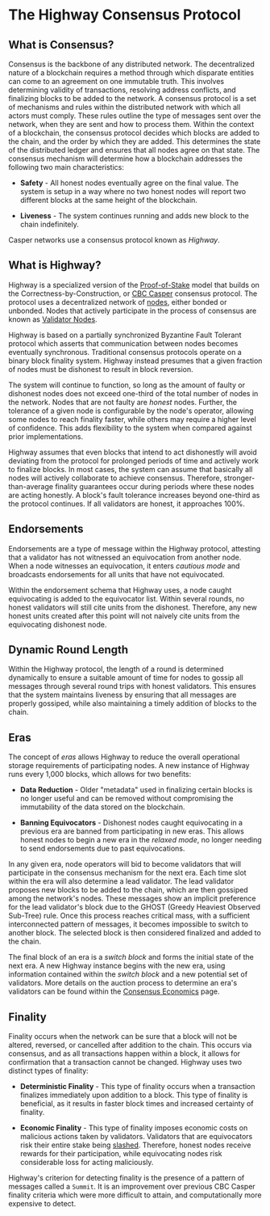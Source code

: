 # The Highway Consensus Protocol

## What is Consensus?

Consensus is the backbone of any distributed network. The decentralized nature of a blockchain requires a method through which disparate entities can come to an agreement on one immutable truth. This involves determining validity of transactions, resolving address conflicts, and finalizing blocks to be added to the network. A consensus protocol is a set of mechanisms and rules within the distributed network with which all actors must comply.
These rules outline the type of messages sent over the network, when they are sent and how to process them. Within the context of a blockchain, the consensus protocol decides which blocks are added to the chain, and the order by which they are added. This determines the state of the distributed ledger and ensures that all nodes agree on that state.
The consensus mechanism will determine how a blockchain addresses the following two main characteristics:

*   **Safety** - All honest nodes eventually agree on the final value. The system is setup in a way where no two honest nodes will report two different blocks at the same height of the blockchain.

*   **Liveness** - The system continues running and adds new block to the chain indefinitely.

Casper networks use a consensus protocol known as *Highway*.

## What is Highway?

Highway is a specialized version of the [Proof-of-Stake](/glossary/P/#proof-of-stake) model that builds on the Correctness-by-Construction, or [CBC Casper](/glossary/C/#cbc) consensus protocol. The protocol uses a decentralized network of [nodes](/glossary/N/#node), either bonded or unbonded. Nodes that actively participate in the process of consensus are known as [Validator Nodes](/glossary/V/#validator).

Highway is based on a partially synchronized Byzantine Fault Tolerant protocol which asserts that communication between nodes becomes eventually synchronous. Traditional consensus protocols operate on a binary block finality system. Highway instead presumes that a given fraction of nodes must be dishonest to result in block reversion.

The system will continue to function, so long as the amount of faulty or dishonest nodes does not exceed one-third of the total number of nodes in the network. Nodes that are not faulty are *honest* nodes. Further, the tolerance of a given node is configurable by the node's operator, allowing some nodes to reach finality faster, while others may require a higher level of confidence. This adds flexibility to the system when compared against prior implementations.

Highway assumes that even blocks that intend to act dishonestly will avoid deviating from the protocol for prolonged periods of time and actively work to finalize blocks. In most cases, the system can assume that basically all nodes will actively collaborate to achieve consensus. Therefore, stronger-than-average finality guarantees occur during periods where these nodes are acting honestly. A block's fault tolerance increases beyond one-third as the protocol continues. If all validators are honest, it approaches 100%.

## Endorsements

Endorsements are a type of message within the Highway protocol, attesting that a validator has not witnessed an equivocation from another node. When a node witnesses an equivocation, it enters *cautious mode* and broadcasts endorsements for all units that have not equivocated.

Within the endorsement schema that Highway uses, a node caught equivocating is added to the equivocator list. Within several rounds, no honest validators will still cite units from the dishonest. Therefore, any new honest units created after this point will not naively cite units from the equivocating dishonest node.

## Dynamic Round Length

Within the Highway protocol, the length of a round is determined dynamically to ensure a suitable amount of time for nodes to gossip all messages through several round trips with honest validators. This ensures that the system maintains liveness by ensuring that all messages are properly gossiped, while also maintaining a timely addition of blocks to the chain.

## Eras

The concept of *eras* allows Highway to reduce the overall operational storage requirements of participating nodes. A new instance of Highway runs every 1,000 blocks, which allows for two benefits:

* **Data Reduction** - Older "metadata" used in finalizing certain blocks is no longer useful and can be removed without compromising the immutability of the data stored on the blockchain.

* **Banning Equivocators** - Dishonest nodes caught equivocating in a previous era are banned from participating in new eras. This allows honest nodes to begin a new era in the *relaxed mode*, no longer needing to send endorsements due to past equivocations.

In any given era, node operators will bid to become validators that will participate in the consensus mechanism for the next era. Each time slot within the era will also determine a lead validator. The lead validator proposes new blocks to be added to the chain, which are then gossiped among the network's nodes. These messages show an implicit preference for the lead validator's block due to the GHOST (Greedy Heaviest Observed Sub-Tree) rule. Once this process reaches critical mass, with a sufficient interconnected pattern of messages, it becomes impossible to switch to another block. The selected block is then considered finalized and added to the chain.

The final block of an era is a *switch block* and forms the initial state of the next era. A new Highway instance begins with the new era, using information contained within the *switch block* and a new potential set of validators. More details on the auction process to determine an era's validators can be found within the [Consensus Economics](/economics/consensus/) page.

## Finality

Finality occurs when the network can be sure that a block will not be altered, reversed, or cancelled after addition to the chain. This occurs via consensus, and as all transactions happen within a block, it allows for confirmation that a transaction cannot be changed. Highway uses two distinct types of finality:

* **Deterministic Finality** - This type of finality occurs when a transaction finalizes immediately upon addition to a block. This type of finality is beneficial, as it results in faster block times and increased certainty of finality.

* **Economic Finality** - This type of finality imposes economic costs on malicious actions taken by validators. Validators that are equivocators risk their entire stake being [slashed](/staking/#slashing/). Therefore, honest nodes receive rewards for their participation, while equivocating nodes risk considerable loss for acting maliciously.

Highway's criterion for detecting finality is the presence of a pattern of messages called a `Summit`. It is an improvement over previous CBC Casper finality criteria which were more difficult to attain, and computationally more expensive to detect.
